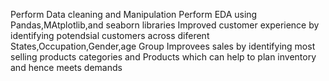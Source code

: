 Perform Data cleaning and Manipulation
Perform EDA using Pandas,MAtplotlib,and seaborn libraries
Improved customer experience by identifying potendsial customers across diferent States,Occupation,Gender,age Group
Improvees sales by identifying most selling products categories and Products which can help to plan inventory and hence meets demands
